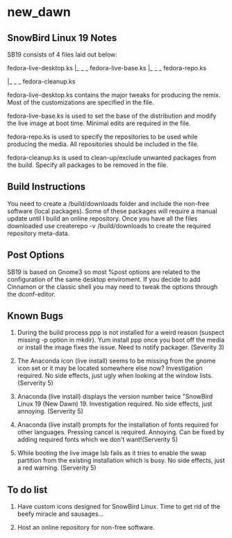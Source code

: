new_dawn
========

## SnowBird Linux 19 Notes ##

SB19 consists of 4 files laid out below:

fedora-live-desktop.ks
|_ _ _ fedora-live-base.ks
       |_ _ _ fedora-repo.ks

|_ _ _ fedora-cleanup.ks

fedora-live-desktop.ks contains the major tweaks for producing the remix. Most of the customizations are specified in the file.

fedora-live-base.ks is used to set the base of the distribution and modify the live image at boot time. Minimal edits are required in the file.

fedora-repo.ks is used to specify the repositories to be used while producing the media. All repositories should be included in the file.

fedora-cleanup.ks is used to clean-up/exclude unwanted packages from the build. Specify all packages to be removed in the file.


## Build Instructions ##

You need to create a /build/downloads folder and include the non-free software (local packages). Some of these packages will require a manual update until I build an online repository. Once you have all the files downloaded use createrepo -v /build/downloads to create the required repository meta-data.


## Post Options ##

SB19 is based on Gnome3 so most %post options are related to the configuration of the same desktop enviroment. If you decide to add Cinnamon or the classic shell you may need to tweak the options through the dconf-editor.


## Known Bugs ##

1) During the build process ppp is not installed for a weird reason (suspect missing -p option in mkdir). Yum install ppp once you boot off the media or install the image fixes the issue. Need to notify packager. (Severity 3)

2) The Anaconda icon (live install) seems to be missing from the gnome icon set or it may be located somewhere else now? Investigation required. No side effects, just ugly when looking at the window lists. (Serverity 5)

3) Anaconda (live install) displays the version number twice "SnowBird Linux 19 (New Dawn) 19. Investigation required. No side effects, just annoying. (Serverity 5)

4) Anaconda (live install) prompts for the installation of fonts required for other languages. Pressing cancel is required. Annoying. Can be fixed by adding required fonts which we don't want!(Serverity 5)

5) While booting the live image lsb fails as it tries to enable the swap partition from the existing installation which is busy. No side effects, just a red warning. (Serverity 5)


## To do list ##

1) Have custom icons designed for SnowBird Linux. Time to get rid of the beefy miracle and sausages...

2) Host an online repository for non-free software.
